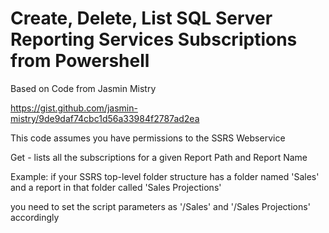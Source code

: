 # Create, Delete, List SQL Server Reporting Services Subscriptions from Powershell

Based on Code from Jasmin Mistry

https://gist.github.com/jasmin-mistry/9de9daf74cbc1d56a33984f2787ad2ea

This code assumes you have permissions to the SSRS Webservice

Get -  lists all the subscriptions for a given Report Path and Report Name

Example: if your SSRS top-level folder structure has a folder named 'Sales' and a report in that folder called 'Sales Projections'

you need to set the script parameters as '/Sales' and '/Sales Projections' accordingly
